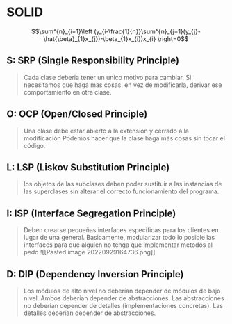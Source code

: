 # SOLID
$$\sum^{n}_{i=1}\left (y_{i-\frac{1}{n}}\sum^{n}_{j=1}(y_{j}-\hat{\beta}_{1}x_{j})-\beta_{1}x_{i})x_{i} \right=0$$
## S: SRP (Single Responsibility Principle)
> Cada clase deberia tener un unico motivo para cambiar. Si necesitamos que haga mas cosas, en vez de modificarla, derivar ese comportamiento en otra clase.
> 
## O: OCP (Open/Closed Principle)
> Una clase debe estar abierto a la extension y cerrado a la modificación
> Podemos hacer que la clase haga más cosas sin tocar el código. 

## L: LSP (Liskov Substitution Principle)
>los objetos de las subclases deben poder sustituir a las instancias de las superclases sin alterar el correcto funcionamiento del programa.

## I: ISP (Interface Segregation Principle)
> Deben crearse pequeñas interfaces especificas para los clientes en lugar de una general.
> Basicamente, modularizar todo lo posible las interfaces para que alguien no tenga que implementar metodos al pedo
> ![[Pasted image 20220929164736.png]]

## D: DIP (Dependency Inversion Principle)
> Los módulos de alto nivel no deberían depender de módulos de bajo nivel. Ambos deberían depender de abstracciones.
> Las abstracciones no deberían depender de detalles (implementaciones concretas). Las detalles deberían depender de abstracciones.
